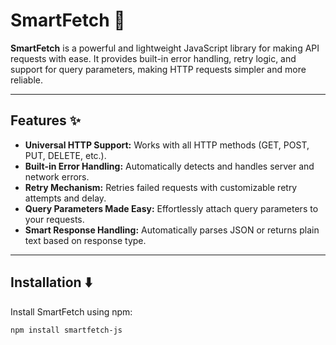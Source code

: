# SmartFetch 🚀  
**SmartFetch** is a powerful and lightweight JavaScript library for making API requests with ease. It provides built-in error handling, retry logic, and support for query parameters, making HTTP requests simpler and more reliable.  

---

## Features ✨  
- **Universal HTTP Support:** Works with all HTTP methods (GET, POST, PUT, DELETE, etc.).  
- **Built-in Error Handling:** Automatically detects and handles server and network errors.  
- **Retry Mechanism:** Retries failed requests with customizable retry attempts and delay.  
- **Query Parameters Made Easy:** Effortlessly attach query parameters to your requests.  
- **Smart Response Handling:** Automatically parses JSON or returns plain text based on response type.  

---

## Installation ⬇️  
Install SmartFetch using npm:  
```sh
npm install smartfetch-js

